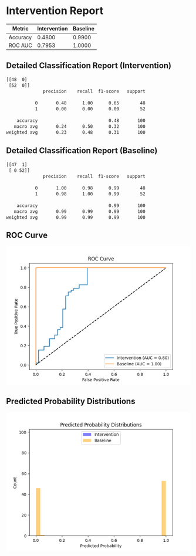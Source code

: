 
# Intervention Report

| Metric           | Intervention | Baseline |
|------------------|--------------|----------|
| Accuracy         | 0.4800     | 0.9900   |
| ROC AUC          | 0.7953     | 1.0000   |

## Detailed Classification Report (Intervention)

```
[[48  0]
 [52  0]]
              precision    recall  f1-score   support

           0       0.48      1.00      0.65        48
           1       0.00      0.00      0.00        52

    accuracy                           0.48       100
   macro avg       0.24      0.50      0.32       100
weighted avg       0.23      0.48      0.31       100

```

## Detailed Classification Report (Baseline)

```
[[47  1]
 [ 0 52]]
              precision    recall  f1-score   support

           0       1.00      0.98      0.99        48
           1       0.98      1.00      0.99        52

    accuracy                           0.99       100
   macro avg       0.99      0.99      0.99       100
weighted avg       0.99      0.99      0.99       100

```

## ROC Curve

![ROC Curve](/intervention_reports/f7030_100.0/roc_curve.png)

## Predicted Probability Distributions

![Probability Distributions](/intervention_reports/f7030_100.0/probability_distributions.png)
